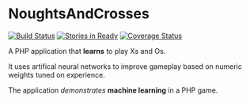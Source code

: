 NoughtsAndCrosses
=================

[![Build Status](https://travis-ci.org/ericmdev/NoughtsAndCrosses.svg?branch=master)](https://travis-ci.org/ericmdev/NoughtsAndCrosses)
[![Stories in Ready](https://badge.waffle.io/ericmdev/NoughtsAndCrosses.png?label=ready&title=Ready)](http://waffle.io/ericmdev/NoughtsAndCrosses)
[![Coverage Status](https://coveralls.io/repos/ericmdev/NoughtsAndCrosses/badge.svg?branch=develop&service=github)](https://coveralls.io/github/ericmdev/NoughtsAndCrosses?branch=develop)

A PHP application that **learns** to play Xs and Os.

It uses artifical neural networks to improve gameplay based on numeric weights tuned on experience.

The application *demonstrates* **machine learning** in a PHP game.

